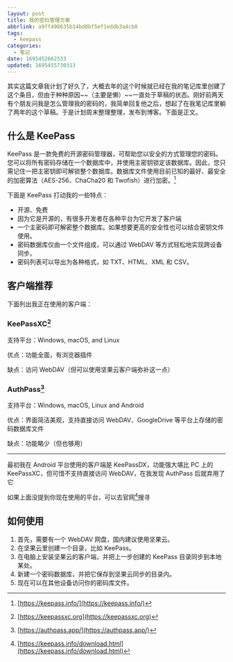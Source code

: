 ```yaml
---
layout: post
title: 我的密码管理方案
abbrlink: a9ff498635b14bd0bf5ef1eddb3a4cb0
tags:
  - keepass
categories:
  - 笔记
date: 1695452662333
updated: 1695455730313
---
```

其实这篇文章我计划了好久了，大概去年的这个时候就已经在我的笔记库里创建了这个条目，但由于种种原因\~\~（主要是懒）\~\~一直处于草稿的状态。刚好前两天有个朋友问我是怎么管理我的密码的，我简单回复他之后，想起了在我笔记库里躺了两年的这个草稿。于是计划周末整理整理，发布到博客。下面是正文。

## 什么是 KeePass

KeePass 是一款免费的开源密码管理器，可帮助您以安全的方式管理您的密码。您可以将所有密码存储在一个数据库中，并使用主密钥锁定该数据库。因此，您只需记住一把主密钥即可解锁整个数据库。数据库文件使用目前已知的最好、最安全的加密算法（AES-256、ChaCha20 和 Twofish）进行加密。[^1]

下面是 KeePass 打动我的一些特点：

* 开源、免费
* 因为它是开源的，有很多开发者在各种平台为它开发了客户端
* 一个主密码即可解密整个数据库。如果想要更高的安全性也可以结合密钥文件使用。
* 密码数据库仅由一个文件组成，可以通过 WebDAV 等方式轻松地实现跨设备同步。
* 密码列表可以导出为各种格式，如 TXT、HTML、XML 和 CSV。

## 客户端推荐

下面列出我正在使用的客户端：

### KeePassXC[^3]

支持平台：Windows, macOS, and Linux

优点：功能全面，有浏览器插件

缺点：访问 WebDAV（但可以使用坚果云客户端弥补这一点）

### AuthPass[^4]

支持平台：Windows, macOS, Linux and Android

优点：界面简洁美观，支持直接访问 WebDAV、GoogleDrive 等平台上存储的密码数据库文件

缺点：功能略少（但也够用）

---

最初我在 Android 平台使用的客户端是 KeePassDX，功能强大堪比 PC 上的 KeePassXC，但可惜不支持直接访问 WebDAV，在我发现 AuthPass 后就弃用了它

如果上面没提到你现在使用的平台，可以去官网[^2]搜寻

## 如何使用

1. 首先，需要有一个 WebDAV 网盘，国内建议使用坚果云。
2. 在坚果云里创建一个目录，比如 KeePass。
3. 在电脑上安装坚果云的客户端，并把上一步创建的 KeePass 目录同步到本地某处。
4. 新建一个密码数据库，并把它保存到坚果云同步的目录内。
5. 现在可以在其他设备访问你的密码库文件。

[^1]: [https://keepass.info/](https://keepass.info/)


[^2]: [https://keepass.info/download.html](https://keepass.info/download.html)


[^3]: [https://keepassxc.org](https://keepassxc.org)


[^4]: [https://authpass.app/](https://authpass.app/)
